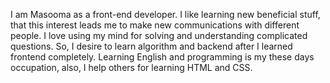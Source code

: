 I am Masooma as a front-end developer. I like learning new beneficial stuff, that this interest leads me to make new communications with different people. 
 I love using my mind for solving and understanding complicated questions. So, I desire to learn algorithm and backend after I learned frontend completely.
 Learning English and programming is my these days occupation, also, I help others for learning HTML and CSS. 
 